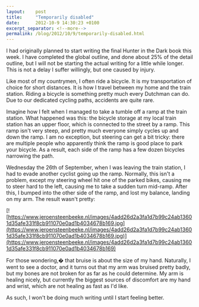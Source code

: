 ```yaml
---
layout:    post
title:     "Temporarily disabled"
date:      2012-10-9 14:30:23 +0100
excerpt_separator: <!--more-->
permalink: /blog/2012/10/9/temporarily-disabled.html
---
```


I had originally planned to start writing the final Hunter in the Dark book this week. I have completed the global outline, and done about 25% of the detail outline, but I will not be starting the actual writing for a little while longer. This is not a delay I suffer willingly, but one caused by injury.

<!--more-->
Like most of my countrymen, I often ride a bicycle. It is my transportation of choice for short distances. It is how I travel between my home and the train station. Riding a bicycle is something pretty much every Dutchman can do. Due to our dedicated cycling paths, accidents are quite rare.

Imagine how I felt when I managed to take a tumble off a ramp at the train station. What happened was this: the bicycle storage at my local train station has an upper floor, which is connected to the street by a ramp. This ramp isn't very steep, and pretty much everyone simply cycles up and down the ramp. I am no exception, but steering can get a bit tricky: there are multiple people who apparently think the ramp is good place to park your bicycle. As a result, each side of the ramp has a few dozen bicycles narrowing the path.

Wednesday the 26th of September, when I was leaving the train station, I had to evade another cyclist going up the ramp. Normally, this isn't a problem, except my steering wheel hit one of the parked bikes, causing me to steer hard to the left, causing me to take a sudden turn mid-ramp. After this, I bumped into the other side of the ramp, and lost my balance, landing on my arm. The result wasn't pretty:

[![https://www.jeroensteenbeeke.nl/images/4add26d2a3fa1d7b99c24ab13601d35afe331f8cb911070e0ad1b4034678b169.jpg](https://www.jeroensteenbeeke.nl/images/4add26d2a3fa1d7b99c24ab13601d35afe331f8cb911070e0ad1b4034678b169.jpg)](https://www.jeroensteenbeeke.nl/images/4add26d2a3fa1d7b99c24ab13601d35afe331f8cb911070e0ad1b4034678b169)

For those wondering,� that bruise is about the size of my hand. Naturally, I went to see a doctor, and it turns out that my arm was bruised pretty badly, but my bones are not broken for as far as he could determine. My arm is healing nicely, but currently the biggest sources of discomfort are my hand and wrist, which are not healing as fast as I'd like.

As such, I won't be doing much writing until I start feeling better.